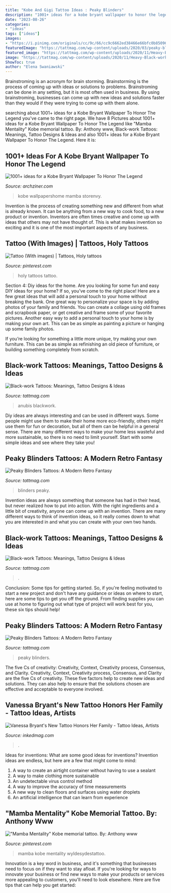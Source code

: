```yaml
---
title: "Kobe And Gigi Tattoo Ideas : Peaky Blinders"
description: "1001+ ideas for a kobe bryant wallpaper to honor the legend"
date: "2023-08-26"
categories:
- "ideas"
tags: ["ideas"]
images:
- "https://i.pinimg.com/originals/cc/9c/66/cc9c6662ed38466e66bfc0b85096e110.jpg"
featuredImage: "https://tattmag.com/wp-content/uploads/2020/03/peaky-blinders-tattoo-89.jpg"
featured_image: "https://tattmag.com/wp-content/uploads/2020/11/Heavy-Black-work-Tattoo-5.jpg"
image: "https://tattmag.com/wp-content/uploads/2020/11/Heavy-Black-work-Tattoo-5.jpg"
ShowToc: true
author: "Elena Swaniawski"
---
```



Brainstroming is an acronym for brain storming. Brainstorming is the process of coming up with ideas or solutions to problems. Brainstroming can be done in any setting, but it is most often used in business. By using brainstroming, businesses can come up with new ideas and solutions faster than they would if they were trying to come up with them alone.

	

		
searching about 1001+ ideas for a Kobe Bryant Wallpaper To Honor The Legend you've came to the right page. We have 8 Pictures about 1001+ ideas for a Kobe Bryant Wallpaper To Honor The Legend like &quot;Mamba Mentality&quot; Kobe memorial tattoo. By: Anthony www, Black-work Tattoos: Meanings, Tattoo Designs &amp; Ideas and also 1001+ ideas for a Kobe Bryant Wallpaper To Honor The Legend. Here it is:
		
    
## 1001+ Ideas For A Kobe Bryant Wallpaper To Honor The Legend

<img loading=lazy src="https://archziner.com/wp-content/uploads/2020/09/kobe-photograped-on-the-court-wearing-number-twenty-four-lakers-jersey-kobe-bryant-wallpaper-hd-white-arm-sleeve.jpeg" onerror="this.onerror=null;this.src='https://tse3.mm.bing.net/th?id=OIP.bvr2iWulmY530oZR6VMKTQHaNK&amp;pid=15.1';" alt="1001+ ideas for a Kobe Bryant Wallpaper To Honor The Legend">

_Source: archziner.com_

>kobe wallpapershome mamba storenvy. 

	

Invention is the process of creating something new and different from what is already known. It can be anything from a new way to cook food, to a new product or invention. Inventors are often times creative and come up with ideas that others may not have thought of. This is what makes invention so exciting and it is one of the most important aspects of any business.

    
## Tattoo (With Images) | Tattoos, Holy Tattoos

<img loading=lazy src="https://i.pinimg.com/originals/cc/9c/66/cc9c6662ed38466e66bfc0b85096e110.jpg" onerror="this.onerror=null;this.src='https://tse1.mm.bing.net/th?id=OIP.tzHF_LptpicVz4LsMY0sUgHaHO&amp;pid=15.1';" alt="Tattoo (With images) | Tattoos, Holy tattoos">

_Source: pinterest.com_

>holy tattoos tattoo. 

	

Section 4: Diy ideas for the home.
Are you looking for some fun and easy DIY ideas for your home? If so, you’ve come to the right place! Here are a few great ideas that will add a personal touch to your home without breaking the bank.
One great way to personalize your space is by adding photos of your family and friends. You can create a collage using old frames and scrapbook paper, or get creative and frame some of your favorite pictures. Another easy way to add a personal touch to your home is by making your own art. This can be as simple as painting a picture or hanging up some family photos.

If you’re looking for something a little more unique, try making your own furniture. This can be as simple as refinishing an old piece of furniture, or building something completely from scratch.

    
## Black-work Tattoos: Meanings, Tattoo Designs &amp; Ideas

<img loading=lazy src="https://tattmag.com/wp-content/uploads/2020/10/Blackwork-Anubis-Tattoo.jpg" onerror="this.onerror=null;this.src='https://tse4.mm.bing.net/th?id=OIP.UIkl3EBG7YTsZvh4qoc3kwHaOV&amp;pid=15.1';" alt="Black-work Tattoos: Meanings, Tattoo Designs &amp; Ideas">

_Source: tattmag.com_

>anubis blackwork. 

	

Diy ideas are always interesting and can be used in different ways. Some people might use them to make their home more eco-friendly, others might use them for fun or decoration, but all of them can be helpful in a general sense. There are many different ways to make your home less wasteful and more sustainable, so there is no need to limit yourself. Start with some simple ideas and see where they take you!

    
## Peaky Blinders Tattoos: A Modern Retro Fantasy

<img loading=lazy src="https://tattmag.com/wp-content/uploads/2020/03/peaky-blinders-tattoo-89.jpg" onerror="this.onerror=null;this.src='https://tse1.mm.bing.net/th?id=OIP.1vMz6rcbYbPT1ykDel6f7wHaJH&amp;pid=15.1';" alt="Peaky Blinders Tattoos: A Modern Retro Fantasy">

_Source: tattmag.com_

>blinders peaky. 

	

Invention ideas are always something that someone has had in their head, but never realized how to put into action. With the right ingredients and a little bit of creativity, anyone can come up with an invention. There are many different ways to think of invention ideas, so it really comes down to what you are interested in and what you can create with your own two hands.

    
## Black-work Tattoos: Meanings, Tattoo Designs &amp; Ideas

<img loading=lazy src="https://tattmag.com/wp-content/uploads/2020/11/Heavy-Black-work-Tattoo-5.jpg" onerror="this.onerror=null;this.src='https://tse2.mm.bing.net/th?id=OIP.39_7vn4vZgQuPLTQaYmZRgHaHD&amp;pid=15.1';" alt="Black-work Tattoos: Meanings, Tattoo Designs &amp; Ideas">

_Source: tattmag.com_

>. 

	

Conclusion: Some tips for getting started.
So, if you're feeling motivated to start a new project and don't have any guidance or ideas on where to start, here are some tips to get you off the ground. From finding supplies you can use at home to figuring out what type of project will work best for you, these six tips should help!

    
## Peaky Blinders Tattoos: A Modern Retro Fantasy

<img loading=lazy src="https://tattmag.com/wp-content/uploads/2020/03/peaky-blinders-tattoo-7.jpg" onerror="this.onerror=null;this.src='https://tse1.mm.bing.net/th?id=OIP.bpl-3IL9Bd3NZWguHeqKdQHaHa&amp;pid=15.1';" alt="Peaky Blinders Tattoos: A Modern Retro Fantasy">

_Source: tattmag.com_

>peaky blinders. 

	

The five Cs of creativity: Creativity, Context, Creativity process, Consensus, and Clarity.
Creativity, Context, Creativity process, Consensus, and Clarity are the five Cs of creativity. These five factors help to create new ideas and solutions. They can also help to ensure that the solutions chosen are effective and acceptable to everyone involved.

    
## Vanessa Bryant&#039;s New Tattoo Honors Her Family - Tattoo Ideas, Artists

<img loading=lazy src="https://www.inkedmag.com/.image/t_share/MTc2MDk2MTc5NDc2NTA2NTAz/new-project.png" onerror="this.onerror=null;this.src='https://tse1.mm.bing.net/th?id=OIP.7zI_49fYYR6jjcXOIIwVHQHaD4&amp;pid=15.1';" alt="Vanessa Bryant&#039;s New Tattoo Honors Her Family - Tattoo Ideas, Artists">

_Source: inkedmag.com_

>. 

	

Ideas for inventions: What are some good ideas for inventions?
Invention ideas are endless, but here are a few that might come to mind:
1. A way to create an airtight container without having to use a sealant 
2. A way to make clothing more sustainable 
3. An undetectable virus control method 
4. A way to improve the accuracy of time measurements 
5. A new way to clean floors and surfaces using water droplets 
6. An artificial intelligence that can learn from experience 

    
## &quot;Mamba Mentality&quot; Kobe Memorial Tattoo. By: Anthony Www

<img loading=lazy src="https://i.pinimg.com/originals/ec/f8/7f/ecf87fee9fa28a2710c529720dae162c.jpg" onerror="this.onerror=null;this.src='https://tse1.mm.bing.net/th?id=OIP.7HhzDg7CZTdjlQE70FsqvwHaKo&amp;pid=15.1';" alt="&quot;Mamba Mentality&quot; Kobe memorial tattoo. By: Anthony www">

_Source: pinterest.com_

>mamba kobe mentality wyldesydestattoo. 

	

Innovation is a key word in business, and it's something that businesses need to focus on if they want to stay afloat. If you're looking for ways to innovate your business or find new ways to make your products or services more appealing to customers, you'll need to look elsewhere. Here are five tips that can help you get started: 

